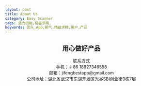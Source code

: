 ```yaml
---
layout: post
title: About Us
category: Easy Scanner
tags: 活力四射,精益求精,
keywords: 团队,App,朝气,精益求精,用户,产品
---
```


## <center>用心做好产品</center> 

  <center>联系方式</center>
<center>手机：＋86 18827346558</center>
<center>邮箱：jifengbestapp@gmail.com </center>
<center>公司地址：湖北省武汉市东湖开发区光谷SBI创业街3栋7层</center>
